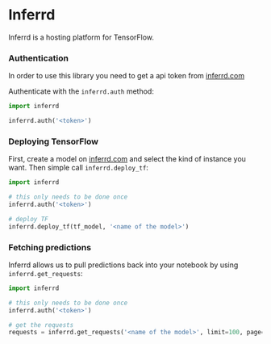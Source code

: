 # Inferrd

Inferrd is a hosting platform for TensorFlow.

### Authentication

In order to use this library you need to get a api token from [inferrd.com](https://inferrd.com)

Authenticate with the `inferrd.auth` method:

```python
import inferrd

inferrd.auth('<token>')
```

### Deploying TensorFlow

First, create a model on [inferrd.com](https://inferrd.com) and select the kind of instance you want. Then simple call `inferrd.deploy_tf`:

```python
import inferrd

# this only needs to be done once
inferrd.auth('<token>')

# deploy TF
inferrd.deploy_tf(tf_model, '<name of the model>')
```

### Fetching predictions

Inferrd allows us to pull predictions back into your notebook by using `inferrd.get_requests`:

```python
import inferrd

# this only needs to be done once
inferrd.auth('<token>')

# get the requests
requests = inferrd.get_requests('<name of the model>', limit=100, page=0, includeFailures=False)
```